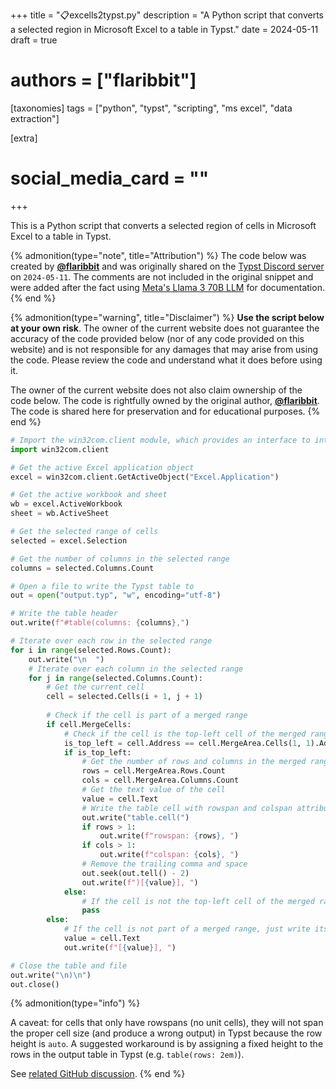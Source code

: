 +++
title = "📋excells2typst.py"
description = "A Python script that converts a selected region in Microsoft Excel to a table in Typst."
date = 2024-05-11
draft = true
# authors = ["flaribbit"]

[taxonomies]
tags = ["python", "typst", "scripting", "ms excel", "data extraction"]

[extra]
# social_media_card = ""
+++

This is a Python script that converts a selected region of cells in Microsoft Excel to a table in Typst.

{% admonition(type="note", title="Attribution") %}
The code below was created by [**@flaribbit**](https://github.com/flaribbit) and was originally shared on the [Typst Discord server](https://discord.com/channels/1054443721975922748/1238666728888864869) on `2024-05-11`. The comments are not included in the original snippet and were added after the fact using [Meta's Llama 3 70B LLM](https://llama.meta.com/llama3/) for documentation.
{% end %}

{% admonition(type="warning", title="Disclaimer") %}
**Use the script below at your own risk**. The owner of the current website does not guarantee the accuracy of the code provided below (nor of any code provided on this website) and is not responsible for any damages that may arise from using the code. Please review the code and understand what it does before using it.

The owner of the current website does not also claim ownership of the code below. The code is rightfully owned by the original author, [**@flaribbit**](https://github.com/flaribbit).
The code is shared here for preservation and for educational purposes.
{% end %}

<!-- {# remote_text(src="@/gists/excells2typst.py.md/excells2typst.py") #} -->

```python
# Import the win32com.client module, which provides an interface to interact with Microsoft Office applications
import win32com.client

# Get the active Excel application object
excel = win32com.client.GetActiveObject("Excel.Application")

# Get the active workbook and sheet
wb = excel.ActiveWorkbook
sheet = wb.ActiveSheet

# Get the selected range of cells
selected = excel.Selection

# Get the number of columns in the selected range
columns = selected.Columns.Count

# Open a file to write the Typst table to
out = open("output.typ", "w", encoding="utf-8")

# Write the table header
out.write(f"#table(columns: {columns},")

# Iterate over each row in the selected range
for i in range(selected.Rows.Count):
    out.write("\n  ")
    # Iterate over each column in the selected range
    for j in range(selected.Columns.Count):
        # Get the current cell
        cell = selected.Cells(i + 1, j + 1)
        
        # Check if the cell is part of a merged range
        if cell.MergeCells:
            # Check if the cell is the top-left cell of the merged range
            is_top_left = cell.Address == cell.MergeArea.Cells(1, 1).Address
            if is_top_left:
                # Get the number of rows and columns in the merged range
                rows = cell.MergeArea.Rows.Count
                cols = cell.MergeArea.Columns.Count
                # Get the text value of the cell
                value = cell.Text
                # Write the table cell with rowspan and colspan attributes if necessary
                out.write("table.cell(")
                if rows > 1:
                    out.write(f"rowspan: {rows}, ")
                if cols > 1:
                    out.write(f"colspan: {cols}, ")
                # Remove the trailing comma and space
                out.seek(out.tell() - 2)
                out.write(f")[{value}], ")
            else:
                # If the cell is not the top-left cell of the merged range, skip it
                pass
        else:
            # If the cell is not part of a merged range, just write its text value
            value = cell.Text
            out.write(f"[{value}], ")

# Close the table and file
out.write("\n)\n")
out.close()
```

{% admonition(type="info") %}

A caveat: for cells that only have rowspans (no unit cells), they will not span the proper cell size (and produce a wrong output) in Typst because the row height is `auto`. A suggested workaround is by assigning a fixed height to the rows in the output table in Typst (e.g. `table(rows: 2em)`).

See [related GitHub discussion](https://github.com/typst/typst/discussions/4116).
{% end %}

